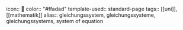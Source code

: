icon:: 🔡
color:: "#ffadad"
template-used:: standard-page
tags:: [[uni]], [[mathematik]] 
alias:: gleichungssystem, gleichungssysteme, gleichungssystems, system of equation
